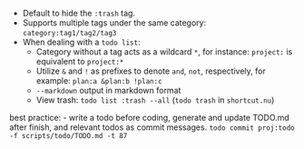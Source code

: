 - Default to hide the `:trash` tag.
- Supports multiple tags under the same category: `category:tag1/tag2/tag3`
- When dealing with a `todo list`:
    - Category without a tag acts as a wildcard `*`, for instance: `project:` is equivalent to `project:*`
    - Utilize `&` and `!` as prefixes to denote `and`, `not`, respectively, for example: `plan:a &plan:b !plan:c`
    - `--markdown` output in markdown format
    - View trash: `todo list :trash --all` (`todo trash` in `shortcut.nu`)

best practice:
    - write a todo before coding, generate and update TODO.md after finish, and relevant todos as commit messages. `todo commit proj:todo -f scripts/todo/TODO.md -t 87`
